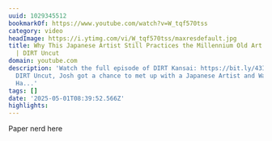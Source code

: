 ```yaml
---
uuid: 1029345512
bookmarkOf: https://www.youtube.com/watch?v=W_tqf570tss
category: video
headImage: https://i.ytimg.com/vi/W_tqf570tss/maxresdefault.jpg
title: Why This Japanese Artist Still Practices the Millennium Old Art of Paper Making
  | DIRT Uncut
domain: youtube.com
description: 'Watch the full episode of DIRT Kansai: https://bit.ly/43IdJDfIn this
  DIRT Uncut, Josh got a chance to met up with a Japanese Artist and Washi Maker Wataru
  Ha...'
tags: []
date: '2025-05-01T08:39:52.566Z'
highlights:
---
```


Paper nerd here


